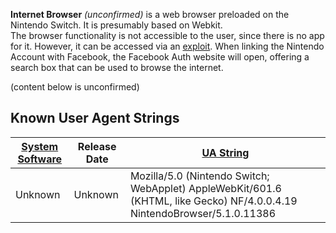 <b>Internet Browser</b> *(unconfirmed)* is a web browser preloaded on
the Nintendo Switch. It is presumably based on Webkit.  
The browser functionality is not accessible to the user, since there is
no app for it. However, it can be accessed via an
[exploit](https://www.reddit.com/r/NintendoSwitch/comments/5x9g68/browser_and_video_player_are_fully_functional/).
When linking the Nintendo Account with Facebook, the Facebook Auth
website will open, offering a search box that can be used to browse the
internet.

(content below is
unconfirmed)

## Known User Agent Strings

| [System Software](System%20Software.md "wikilink") | Release Date | [UA String](https://www.wiiubru.com/forum/index.php?threads/possible-user-agent.101/)                                    |
| -------------------------------------------------- | ------------ | ------------------------------------------------------------------------------------------------------------------------ |
| Unknown                                            | Unknown      | Mozilla/5.0 (Nintendo Switch; WebApplet) AppleWebKit/601.6 (KHTML, like Gecko) NF/4.0.0.4.19 NintendoBrowser/5.1.0.11386 |
